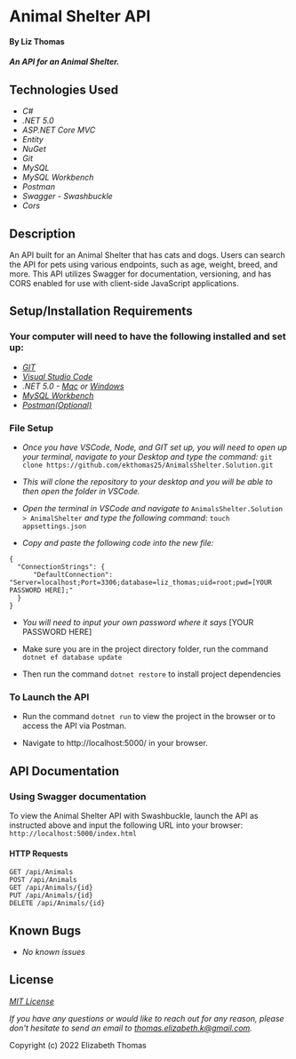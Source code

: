 # Animal Shelter API

#### By Liz Thomas

#### _An API for an Animal Shelter._

## Technologies Used

* _C#_
* _.NET 5.0_
* _ASP.NET Core MVC_
* _Entity_
* _NuGet_
* _Git_
* _MySQL_
* _MySQL Workbench_
* _Postman_
* _Swagger - Swashbuckle_
* _Cors_


## Description
An API built for an Animal Shelter that has cats and dogs. Users can search the API for pets using various endpoints, such as age, weight, breed, and more. This API utilizes Swagger for documentation, versioning, and has CORS enabled for use with client-side JavaScript applications.

## Setup/Installation Requirements

### Your computer will need to have the following installed and set up:
* _[GIT](https://docs.github.com/en/get-started/quickstart/set-up-git)_
* _[Visual Studio Code](https://code.visualstudio.com/download)_
* _.NET 5.0 - [Mac](https://dotnet.microsoft.com/download/dotnet/thank-you/sdk-5.0.401-macos-x64-installer) or [Windows](https://dotnet.microsoft.com/download/dotnet/thank-you/sdk-5.0.401-windows-x64-installer)_
* _[MySQL Workbench](https://dev.mysql.com/downloads/file/?id=484391)_
* _[Postman(Optional)](https://www.postman.com/downloads/)_

### File Setup

* _Once you have VSCode, Node, and GIT set up, you will need to open up your terminal, navigate to your Desktop and type the command:_
`git clone https://github.com/ekthomas25/AnimalsShelter.Solution.git`

* _This will clone the repository to your desktop and you will be able to then open the folder in VSCode._
* _Open the terminal in VSCode and navigate to_ `AnimalsShelter.Solution > AnimalShelter` _and type the following command:_ `touch appsettings.json`
* _Copy and paste the following code into the new file:_
```
{
  "ConnectionStrings": {
      "DefaultConnection": "Server=localhost;Port=3306;database=liz_thomas;uid=root;pwd=[YOUR PASSWORD HERE];"
  }
}
```
* _You will need to input your own password where it says_ [YOUR PASSWORD HERE]

* Make sure you are in the project directory folder, run the command `dotnet ef database update`
* Then run the command `dotnet restore` to install project dependencies

### To Launch the API
* Run the command `dotnet run` to view the project in the browser or to access the API via Postman.

* Navigate to http://localhost:5000/ in your browser.

## API Documentation

### Using Swagger documentation

To view the Animal Shelter API with Swashbuckle, launch the API as instructed above and input the following URL into your browser: `http://localhost:5000/index.html`

#### HTTP Requests

```
GET /api/Animals
POST /api/Animals
GET /api/Animals/{id}
PUT /api/Animals/{id}
DELETE /api/Animals/{id}
```

## Known Bugs

* _No known issues_

## License
_[MIT License](https://opensource.org/licenses/MIT)_

_If you have any questions or would like to reach out for any reason, please don't hesitate to send an email to [thomas.elizabeth.k@gmail.com](mailto:thomas.elizabeth.k@gmail.com)._

Copyright (c) 2022 Elizabeth Thomas